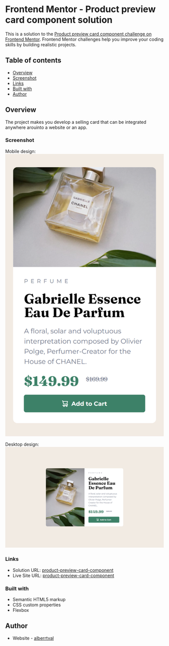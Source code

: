 # Frontend Mentor - Product preview card component solution

This is a solution to the [Product preview card component challenge on Frontend Mentor](https://www.frontendmentor.io/challenges/product-preview-card-component-GO7UmttRfa). Frontend Mentor challenges help you improve your coding skills by building realistic projects. 

## Table of contents

  - [Overview](#overview)
  - [Screenshot](#screenshot)
  - [Links](#links)
  - [Built with](#built-with)
  - [Author](#author)

## Overview
The project makes you develop a selling card that can be integrated anywhere arouinto a website or an app.

### Screenshot

Mobile design:
![mobile-design](https://github.com/alberrtval/product-preview-card-component/blob/main/designs/mobile-design.png)

Desktop design:
![desktop-design](https://github.com/alberrtval/product-preview-card-component/blob/main/designs/desktop-design.png)

### Links

- Solution URL: [product-preview-card-component](https://alberrtval.github.io/product-preview-card-component/)
- Live Site URL: [product-preview-card-component](https://github.com/alberrtval/product-preview-card-component)

### Built with

- Semantic HTML5 markup
- CSS custom properties
- Flexbox

## Author

- Website - [alberrtval](https://github.com/alberrtval)
